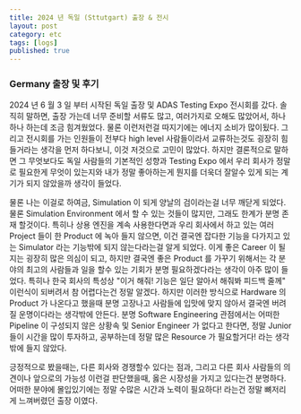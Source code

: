 ```yaml
---
title: 2024 년 독일 (Sttutgart) 출장 & 전시
layout: post
category: etc
tags: [logs]
published: true
---
```


### Germany 출장 및 후기

2024 년 6 월 3 일 부터 시작된 독일 출장 및 ADAS Testing Expo 전시회를 갔다. 솔직히 말하면, 출장 가는데 너무 준비할 서류도 많고, 여러가지로 오해도 많았어서, 하나하나 하는데 조금 힘겨웠었다. 물론 이런저런걸 따지기에는 에너지 소비가 많이됬다. 그리고 전시회를 가는 인원들이 전부다 high level 사람들이라서 교류하는것도 굉장히 힘들거라는 생각을 먼저 하다보니, 이것 저것으로 고민이 많았다. 하지만 결론적으로 말하면 그 무엇보다도 독일 사람들의 기본적인 성향과 Testing Expo 에서 우리 회사가 정말로 필요한게 무엇이 있는지와 내가 정말 좋아하는게 뭔지를 더욱더 잘알수 있게 되는 계기가 되지 않았을까 생각이 들었다.

물론 나는 이걸로 하여금, Simulation 이 되게 양날의 검이라는걸 너무 깨닫게 되었다. 물론 Simulation Environment 에서 할 수 있는 것들이 많지만, 그래도 한계가 분명 존재 할것이다. 특히나 상용 엔진을 계속 사용한다면과 우리 회사에서 하고 있는 여러 Project 들이 한 Product 에 녹아 들지 않으면, 이건 결국엔 잡다한 기능을 다가지고 있는 Simulator 라는 기능밖에 되지 않는다라는걸 알게 되었다. 이게 좋은 Career 이 될지는 굉장히 많은 의심이 되고, 하지만 결국엔 좋은 Product 를 가꾸기 위해서는 각 분야의 최고의 사람들과 일을 할수 있는 기회가 분명 필요하겠다라는 생각이 아주 많이 들었다. 특히나 한국 회사의 특성상 "이거 해줘! 기능은 일단 알아서 해줘봐 피드백 줄께" 이런식이 되버려서 참 어렵다는건 정말 알겠다. 하지만 이러한 방식으로 Hardware 의 Product 가 나온다고 했을때 분명 고장나고 사람들에 입맛에 맞지 않아서 결국엔 버려질 운명이다라는 생각밖에 안든다. 분명 Software Engineering 관점에서는 어떠한 Pipeline 이 구성되지 않은 상황속 및 Senior Engineer 가 없다고 한다면, 정말 Junior 들이 시간을 많이 투자하고, 공부하는데 정말 많은 Resource 가 필요할거다! 라는 생각 밖에 들지 않았다. 

긍정적으로 봤을때는, 다른 회사와 경쟁할수 있다는 점과, 그리고 다른 회사 사람들의 의견이나 앞으로의 가능성 이런걸 판단했을때, 옳은 시장성을 가지고 있다는건 분명하다. 어떠한 분야에 몰입있기에는 정말 수많은 시간과 노력이 필요하다! 라는건 정말 뼈저리게 느껴버렸던 출장 이였다.